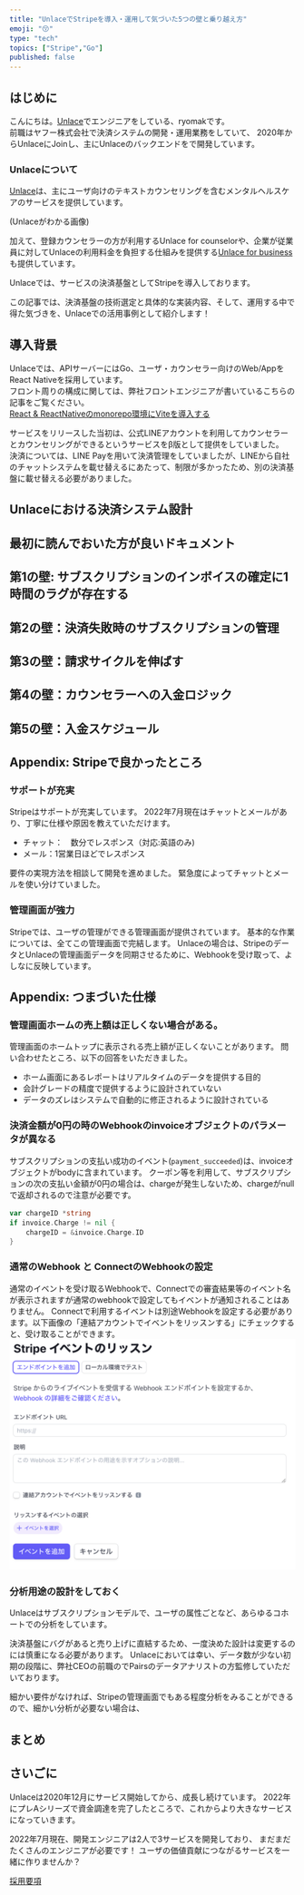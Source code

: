 ```yaml
---
title: "UnlaceでStripeを導入・運用して気づいた5つの壁と乗り越え方"
emoji: "😚"
type: "tech"
topics: ["Stripe","Go"]
published: false
---
```


## はじめに

こんにちは。[Unlace](https://www.unlace.net/?utm_campaign=unlace_f_tech_zenn)でエンジニアをしている、ryomakです。  
前職はヤフー株式会社で決済システムの開発・運用業務をしていて、
2020年からUnlaceにJoinし、主にUnlaceのバックエンドをで開発しています。

### Unlaceについて
[Unlace](https://www.unlace.net/?utm_campaign=unlace_f_article_zenn)は、主にユーザ向けのテキストカウンセリングを含むメンタルヘルスケアのサービスを提供しています。  

(Unlaceがわかる画像)

加えて、登録カウンセラーの方が利用するUnlace for counselorや、企業が従業員に対してUnlaceの利用料金を負担する仕組みを提供する[Unlace for business](https://www.unlace.net/business?utm_campaign=unlace_f_tech_zenn)も提供しています。



Unlaceでは、サービスの決済基盤としてStripeを導入しております。

この記事では、決済基盤の技術選定と具体的な実装内容、そして、運用する中で得た気づきを、Unlaceでの活用事例として紹介します！

## 導入背景
Unlaceでは、APIサーバーにはGo、ユーザ・カウンセラー向けのWeb/AppをReact Nativeを採用しています。  
フロント周りの構成に関しては、弊社フロントエンジニアが書いているこちらの記事をご覧ください。  
[React & ReactNativeのmonorepo環境にViteを導入する](https://zenn.dev/yuto_iwashita/articles/vite-monorepo)

サービスをリリースした当初は、公式LINEアカウントを利用してカウンセラーとカウンセリングができるというサービスをβ版として提供をしていました。  
決済については、LINE Payを用いて決済管理をしていましたが、LINEから自社のチャットシステムを載せ替えるにあたって、制限が多かったため、別の決済基盤に載せ替える必要がありました。


## Unlaceにおける決済システム設計

## 最初に読んでおいた方が良いドキュメント

## 第1の壁: サブスクリプションのインボイスの確定に1時間のラグが存在する
## 第2の壁：決済失敗時のサブスクリプションの管理
## 第3の壁：請求サイクルを伸ばす
## 第4の壁：カウンセラーへの入金ロジック
## 第5の壁：入金スケジュール

## Appendix: Stripeで良かったところ
### サポートが充実
Stripeはサポートが充実しています。
2022年7月現在はチャットとメールがあり、丁寧に仕様や原因を教えていただけます。
- チャット：　数分でレスポンス（対応:英語のみ)
- メール：1営業日ほどでレスポンス

要件の実現方法を相談して開発を進めました。
緊急度によってチャットとメールを使い分けていました。

### 管理画面が強力
Stripeでは、ユーザの管理ができる管理画面が提供されています。
基本的な作業については、全てこの管理画面で完結します。
Unlaceの場合は、StripeのデータとUnlaceの管理画面データを同期させるために、Webhookを受け取って、よしなに反映しています。

## Appendix: つまづいた仕様
### 管理画面ホームの売上額は正しくない場合がある。
管理画面のホームトップに表示される売上額が正しくないことがあります。
問い合わせたところ、以下の回答をいただきました。
- ホーム画面にあるレポートはリアルタイムのデータを提供する目的
- 会計グレードの精度で提供するように設計されていない
- データのズレはシステムで自動的に修正されるように設計されている

### 決済金額が0円の時のWebhookのinvoiceオブジェクトのパラメータが異なる
サブスクリプションの支払い成功のイベント(`payment_succeeded`)は、invoiceオブジェクトがbodyに含まれています。
クーポン等を利用して、サブスクリプションの次の支払い金額が0円の場合は、chargeが発生しないため、chargeがnullで返却されるので注意が必要です。
```go
var chargeID *string
if invoice.Charge != nil {
    chargeID = &invoice.Charge.ID
}
```

### 通常のWebhook と ConnectのWebhookの設定
通常のイベントを受け取るWebhookで、Connectでの審査結果等のイベント名が表示されますが通常のwebhookで設定してもイベントが通知されることはありません。
Connectで利用するイベントは別途Webhookを設定する必要があります。以下画像の「連結アカウントでイベントをリッスンする」にチェックすると、受け取ることができます。
![](/images/stripe-operation/connect_webhook.png)


### 分析用途の設計をしておく
Unlaceはサブスクリプションモデルで、ユーザの属性ごとなど、あらゆるコホートでの分析をしています。

決済基盤にバグがあると売り上げに直結するため、一度決めた設計は変更するのには慎重になる必要があります。
Unlaceにおいては幸い、データ数が少ない初期の段階に、弊社CEOの前職のでPairsのデータアナリストの方監修していただいております。

細かい要件がなければ、Stripeの管理画面でもある程度分析をみることができるので、細かい分析が必要ない場合は、

## まとめ


## さいごに
Unlaceは2020年12月にサービス開始してから、成長し続けています。
2022年にプレAシリーズで資金調達を完了したところで、これからより大きなサービスになっていきます。

2022年7月現在、開発エンジニアは2人で3サービスを開発しており、 まだまだたくさんのエンジニアが必要です！
ユーザの価値貢献につながるサービスを一緒に作りませんか？

[採用要項](https://job.unlace.net/)

